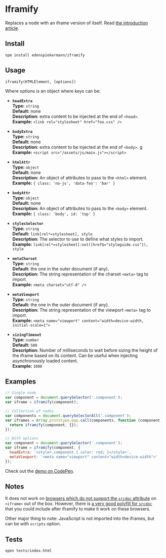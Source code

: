# Iframify

Replaces a node with an iframe version of itself. Read [the introduction article](http://dev.edenspiekermann.com/2016/04/05/introducing-iframify/).


## Install

```
npm install edenspiekermann/iframify
```


## Usage

```
iframify(HTMLElement, [options])
```

Where options is an object where keys can be:

* **`headExtra`**  
  **Type:** `string`  
  **Default:** none  
  **Description:** extra content to be injected at the end of `<head>`.  
  **Example:** `<link rel="stylesheet" href="foo.css" />`

* **`bodyExtra`**  
  **Type:** `string`  
  **Default:** none  
  **Description:** extra content to be injected at the end of `<body>`.  g
  **Example:** `<script src="/assets/js/main.js"></script>`

* **`htmlAttr`**  
  **Type:** `object`  
  **Default:** none  
  **Description:** An object of attributes to pass to the `<html>` element.  
  **Example:** `{ class: 'no-js', 'data-foo': 'bar' }`

* **`bodyAttr`**  
  **Type:** `object`  
  **Default:** none  
  **Description:** An object of attributes to pass to the `<body>` element.  
  **Example:** `{ class: 'body', id: 'top' }`

* **`stylesSelector`**  
  **Type:** `string`  
  **Default:** `link[rel*=stylesheet], style`  
  **Description:** The selector to use to define what styles to import.  
  **Example:** `link[rel*=stylesheet]:not([href$="styleguide.css"]), style`

* **`metaCharset`**  
  **Type:** `string`  
  **Default:** the one in the outer document (if any).  
  **Description:** The string representation of the charset `<meta>` tag to import.  
  **Example:** `<meta charset="utf-8" />`

* **`metaViewport`**  
  **Type:** `string`  
  **Default:** the one in the outer document (if any).  
  **Description:** The string representation of the viewport `<meta>` tag to import.  
  **Example:** `<meta name="viewport" content="width=device-width, initial-scale=1">`

* **`sizingTimeout`**  
  **Type:** `number`  
  **Default:** `500`  
  **Description:** Number of milliseconds to wait before sizing the height of the iframe based on its content. Can be useful when injecting asynchronously loaded content.  
  **Example:** `1000`


## Examples

```js
// Single node
var component = document.querySelector('.component');
var iframe = iframify(component);
```

```js
// Collection of nodes
var components = document.querySelectorAll('.component');
var iframes = Array.prototype.map.call(components, function (component) {
  return iframify(component, {});
});
```

```js
// With options
var component = document.querySelector('.component');
var iframe = iframify(component, {
  headExtra: '<style>.component { color: red; }</style>',
  metaViewport: '<meta name="viewport" content="width=device-width">'
});
```

Check out the [demo on CodePen](http://codepen.io/HugoGiraudel/pen/vGWpyr?editors=1000).


## Notes

It does not work on [browsers which do not support the `srcdoc` attribute](http://caniuse.com/#feat=iframe-srcdoc) on `<iframe>` out of the box. However, there is [a very good polyfill for `srcdoc`](https://github.com/jugglinmike/srcdoc-polyfill) that you could include after iframify to make it work on these browsers.

Other major thing to note: JavaScript is not imported into the iframes, but can be with `scripts` option.


## Tests

```
open tests/index.html
```
